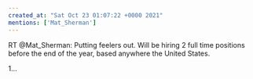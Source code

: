```yaml
---
created_at: "Sat Oct 23 01:07:22 +0000 2021"
mentions: ['Mat_Sherman']
---
```


RT @Mat_Sherman: Putting feelers out. Will be hiring 2 full time positions before the end of the year, based anywhere the United States.

1…